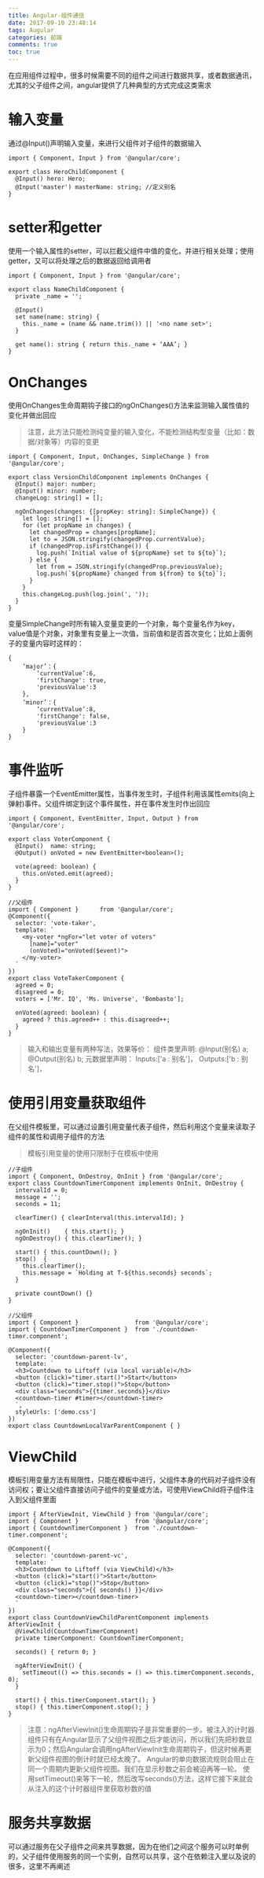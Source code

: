 ```yaml
---
title: Angular-组件通信
date: 2017-09-10 23:48:14
tags: Augular
categories: 前端
comments: true
toc: true
---
```


在应用组件过程中，很多时候需要不同的组件之间进行数据共享，或者数据通讯，尤其的父子组件之间，angular提供了几种典型的方式完成这类需求
<!--more-->

# 输入变量

通过@Input()声明输入变量，来进行父组件对子组件的数据输入

    import { Component, Input } from '@angular/core';

    export class HeroChildComponent {
      @Input() hero: Hero;
      @Input('master') masterName: string; //定义别名
    }

# setter和getter

使用一个输入属性的setter，可以拦截父组件中值的变化，并进行相关处理；使用getter，又可以将处理之后的数据返回给调用者

    import { Component, Input } from '@angular/core';

    export class NameChildComponent {
      private _name = '';

      @Input()
      set name(name: string) {
        this._name = (name && name.trim()) || '<no name set>';
      }

      get name(): string { return this._name + ‘AAA’; }
    }

# OnChanges

使用OnChanges生命周期钩子接口的ngOnChanges()方法来监测输入属性值的变化并做出回应
> 注意，此方法只能检测纯变量的输入变化，不能检测结构型变量（比如：数据/对象等）内容的变更

    import { Component, Input, OnChanges, SimpleChange } from '@angular/core';

    export class VersionChildComponent implements OnChanges {
      @Input() major: number;
      @Input() minor: number;
      changeLog: string[] = [];

      ngOnChanges(changes: {[propKey: string]: SimpleChange}) {
        let log: string[] = [];
        for (let propName in changes) {
          let changedProp = changes[propName];
          let to = JSON.stringify(changedProp.currentValue);
          if (changedProp.isFirstChange()) {
            log.push(`Initial value of ${propName} set to ${to}`);
          } else {
            let from = JSON.stringify(changedProp.previousValue);
            log.push(`${propName} changed from ${from} to ${to}`);
          }
        }
        this.changeLog.push(log.join(', '));
      }
    }

变量SimpleChange时所有输入变量变更的一个对象，每个变量名作为key，value值是个对象，对象里有变量上一次值，当前值和是否首次变化；比如上面例子的变量内容时这样的：

    {
        ‘major’：{
            ‘currentValue’:6,
            'firstChange': true,
            'previousValue':3
        },
        ‘minor’：{
            ‘currentValue’:8,
            'firstChange': false,
            'previousValue':3
        }
    }

# 事件监听

子组件暴露一个EventEmitter属性，当事件发生时，子组件利用该属性emits(向上弹射)事件。父组件绑定到这个事件属性，并在事件发生时作出回应

    import { Component, EventEmitter, Input, Output } from '@angular/core';

    export class VoterComponent {
      @Input()  name: string;
      @Output() onVoted = new EventEmitter<boolean>();

      vote(agreed: boolean) {
        this.onVoted.emit(agreed);
      }
    }

    //父组件
    import { Component }      from '@angular/core';
    @Component({
      selector: 'vote-taker',
      template: `
        <my-voter *ngFor="let voter of voters"
          [name]="voter"
          (onVoted)="onVoted($event)">
        </my-voter>
      `
    })
    export class VoteTakerComponent {
      agreed = 0;
      disagreed = 0;
      voters = ['Mr. IQ', 'Ms. Universe', 'Bombasto'];

      onVoted(agreed: boolean) {
        agreed ? this.agreed++ : this.disagreed++;
      }
    }

> 输入和输出变量有两种写法，效果等价：
组件类里声明:
@Input(别名) a;
@Output(别名) b;
元数据里声明：
Inputs:['a : 别名']，
Outputs:['b : 别名']，

# 使用引用变量获取组件

在父组件模板里，可以通过设置引用变量代表子组件，然后利用这个变量来读取子组件的属性和调用子组件的方法
> 模板引用变量的使用只限制于在模板中使用

    //子组件
    import { Component, OnDestroy, OnInit } from '@angular/core';
    export class CountdownTimerComponent implements OnInit, OnDestroy {
      intervalId = 0;
      message = '';
      seconds = 11;

      clearTimer() { clearInterval(this.intervalId); }

      ngOnInit()    { this.start(); }
      ngOnDestroy() { this.clearTimer(); }

      start() { this.countDown(); }
      stop()  {
        this.clearTimer();
        this.message = `Holding at T-${this.seconds} seconds`;
      }

      private countDown() {}
    }

    //父组件
    import { Component }                from '@angular/core';
    import { CountdownTimerComponent }  from './countdown-timer.component';

    @Component({
      selector: 'countdown-parent-lv',
      template: `
      <h3>Countdown to Liftoff (via local variable)</h3>
      <button (click)="timer.start()">Start</button>
      <button (click)="timer.stop()">Stop</button>
      <div class="seconds">{{timer.seconds}}</div>
      <countdown-timer #timer></countdown-timer>
      `,
      styleUrls: ['demo.css']
    })
    export class CountdownLocalVarParentComponent { }

# ViewChild

模板引用变量方法有局限性，只能在模板中进行，父组件本身的代码对子组件没有访问权；要让父组件直接访问子组件的变量或方法，可使用ViewChild将子组件注入到父组件里面

    import { AfterViewInit, ViewChild } from '@angular/core';
    import { Component }                from '@angular/core';
    import { CountdownTimerComponent }  from './countdown-timer.component';

    @Component({
      selector: 'countdown-parent-vc',
      template: `
      <h3>Countdown to Liftoff (via ViewChild)</h3>
      <button (click)="start()">Start</button>
      <button (click)="stop()">Stop</button>
      <div class="seconds">{{ seconds() }}</div>
      <countdown-timer></countdown-timer>
      `
    })
    export class CountdownViewChildParentComponent implements AfterViewInit {
      @ViewChild(CountdownTimerComponent)
      private timerComponent: CountdownTimerComponent;

      seconds() { return 0; }

      ngAfterViewInit() {
        setTimeout(() => this.seconds = () => this.timerComponent.seconds, 0);
      }

      start() { this.timerComponent.start(); }
      stop() { this.timerComponent.stop(); }
    }

> 注意：ngAfterViewInit()生命周期钩子是非常重要的一步。被注入的计时器组件只有在Angular显示了父组件视图之后才能访问，所以我们先把秒数显示为0；然后Angular会调用ngAfterViewInit生命周期钩子，但这时候再更新父组件视图的倒计时就已经太晚了。
Angular的单向数据流规则会阻止在同一个周期内更新父组件视图。我们在显示秒数之前会被迫再等一轮。
使用setTimeout()来等下一轮，然后改写seconds()方法，这样它接下来就会从注入的这个计时器组件里获取秒数的值

# 服务共享数据

可以通过服务在父子组件之间来共享数据，因为在他们之间这个服务可以时单例的，父子组件使用服务的同一个实例，自然可以共享，这个在依赖注入里以及说的很多，这里不再阐述

